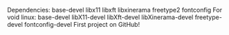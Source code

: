 Dependencies: base-devel libx11 libxft libxinerama freetype2 fontconfig
For void linux: base-devel libX11-devel libXft-devel libXinerama-devel freetype-devel fontconfig-devel
First project on GitHub!
